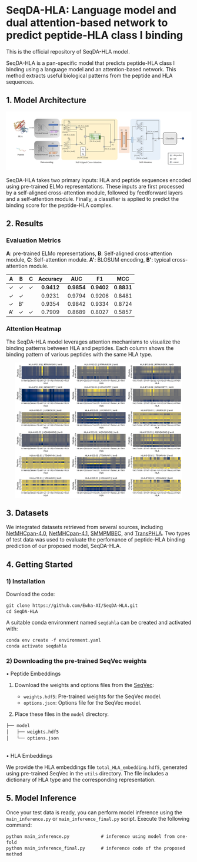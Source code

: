 # SeqDA-HLA: Language model and dual attention-based network to predict peptide-HLA class I binding

This is the official repository of SeqDA-HLA model.

SeqDA-HLA is a pan-specific model that predicts peptide-HLA class I binding using a language model and an attention-based network. This method extracts useful biological patterns from the peptide and HLA sequences.

## 1. Model Architecture
<div style="padding: 20px 20px 10px 20px; margin-bottom: 20px; background-color: white; display: inline-block;">
  <img src="Model.jpg" alt="overview">
</div>
<br/>
SeqDA-HLA takes two primary inputs: HLA and peptide sequences encoded using pre-trained ELMo representations. These inputs are first processed by a self-aligned cross-attention module, followed by feedforward layers and a self-attention module. Finally, a classifier is applied to predict the binding score for the peptide-HLA complex.


## 2. Results
### **Evaluation Metrics**
**A**: pre-trained ELMo representations, **B**: Self-aligned cross-attention module, **C**: Self-attention module.
**A'**: BLOSUM encoding, **B'**: typical cross-attention module.

|   A   |   B   |   C   | Accuracy  |   AUC    |   F1     |   MCC    |
|:-----:|:-----:|:-----:|:---------:|:--------:|:--------:|:--------:|
|   ✓   |   ✓   |   ✓   | **0.9412** | **0.9854** | **0.9402** | **0.8831** |
|   ✓   |   ✓   |       |   0.9231  |  0.9794  |  0.9206  |  0.8481  |
|   ✓   |   B'  |       |   0.9354  |  0.9842   |  0.9334  |  0.8724  |
|   A'  |   ✓   |   ✓   |   0.7909  |  0.8689  |  0.8027  |  0.5857  |

### **Attention Heatmap**
The SeqDA-HLA model leverages attention mechanisms to visualize the binding patterns between HLA and peptides. Each column shows the binding pattern of various peptides with the same HLA type.
<p align="center" style="display: flex; justify-content: center; gap: 0; margin: 0;">
  <img src="out_HLA-A0101.jpg" alt="heatmap" width="30%" style="margin: 0; padding: 0;"/>
  <img src="out_HLA-A0201.jpg" alt="heatmap" width="30%" style="margin: 0; padding: 0;"/>
  <img src="out_HLA-B1801.jpg" alt="heatmap" width="30%" style="margin: 0; padding: 0;"/>
</p>

## 3. Datasets
We integrated datasets retrieved from several sources, including [NetMHCpan-4.0](https://services.healthtech.dtu.dk/suppl/immunology/NetMHCpan-4.0/), [NetMHCpan-4.1](https://services.healthtech.dtu.dk/suppl/immunology/NAR_NetMHCpan_NetMHCIIpan/), [SMMPMBEC](http://tools.iedb.org/mhci/download/), and [TransPHLA](https://github.com/a96123155/TransPHLA-AOMP/tree/master/Dataset). Two types of test data was used to evaluate the perfomance of peptide-HLA binding prediction of our proposed model, SeqDA-HLA.

## 4. Getting Started
### 1) Installation
Download the code:
```
git clone https://github.com/Ewha-AI/SeqDA-HLA.git
cd SeqDA-HLA
```

A suitable conda environment named `seqdahla` can be created and activated with:
```
conda env create -f environment.yaml
conda activate seqdahla
```

### 2) Downloading the pre-trained SeqVec weights

• Peptide Embeddings

 1. Download the weights and options files from the [SeqVec](https://github.com/rostlab/SeqVec):
    - `weights.hdf5`: Pre-trained weights for the SeqVec model.
    - `options.json`: Options file for the SeqVec model.

2. Place these files in the `model` directory.
```bash
├── model
│   ├── weights.hdf5
│   └── options.json
```
<br/>
• HLA Embeddings

We provide the HLA embeddings file `total_HLA_embedding.hdf5`, generated using pre-trained SeqVec in the `utils` directory.
The file includes a dictionary of HLA type and the corresponding representation.

## 5. Model Inference
Once your test data is ready, you can perform model inference using the `main_inference.py` or `main_inference_final.py` script. Execute the following command:

```
python main_inference.py            # inference using model from one-fold
python main_inference_final.py      # inference code of the proposed method
```
